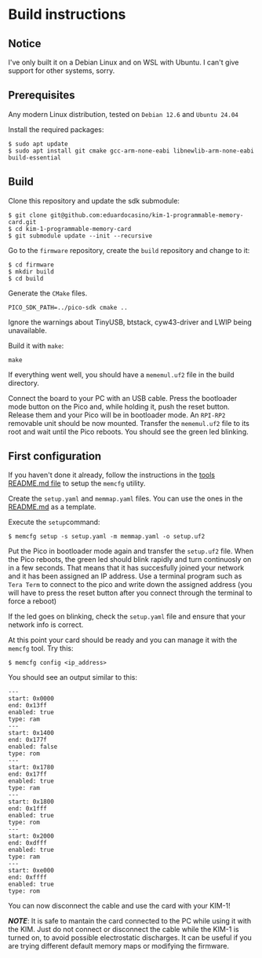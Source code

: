# Build instructions

## Notice

I've only built it on a Debian Linux and on WSL with Ubuntu. I can't give support for other systems, sorry.

## Prerequisites

Any modern Linux distribution, tested on `Debian 12.6` and `Ubuntu 24.04`

Install the required packages:
```console
$ sudo apt update
$ sudo apt install git cmake gcc-arm-none-eabi libnewlib-arm-none-eabi build-essential
```

## Build

Clone this repository and update the sdk submodule:
```console
$ git clone git@github.com:eduardocasino/kim-1-programmable-memory-card.git
$ cd kim-1-programmable-memory-card
$ git submodule update --init --recursive
```

Go to the `firmware` repository, create the `build` repository and change to it:
```console
$ cd firmware
$ mkdir build
$ cd build
```

Generate the `CMake` files.
```console
PICO_SDK_PATH=../pico-sdk cmake ..
```
Ignore the warnings about TinyUSB, btstack, cyw43-driver and LWIP being unavailable.

Build it with `make`:
```console
make
```

If everything went well, you should have a `mememul.uf2` file in the build directory. 

Connect the board to your PC with an USB cable. Press the bootloader mode button on the Pico and, while holding it, push the reset button. Release them and your Pico will be in bootloader mode. An `RPI-RP2` removable unit should be now mounted. Transfer the `mememul.uf2` file to its root and wait until the Pico reboots. You should see the green led blinking.

## First configuration

If you haven't done it already, follow the instructions in the [tools README.md file](https://github.com/eduardocasino/kim-1-programmable-memory-card/blob/main/tools/README.md) to setup the `memcfg` utility.

Create the `setup.yaml` and `memmap.yaml` files. You can use the ones in the [README.md](https://github.com/eduardocasino/kim-1-programmable-memory-card/blob/main/tools/README.md#config-file-format) as a template.

Execute the `setup`command:
```console
$ memcfg setup -s setup.yaml -m memmap.yaml -o setup.uf2
```

Put the Pico in bootloader mode again and transfer the `setup.uf2` file. When the Pico reboots, the green led should blink rapidly and turn continuosly on in a few seconds. That means that it has succesfully joined your network and it has been assigned an IP address. Use a terminal program such as `Tera Term` to connect to the pico and write down the assigned address (you will have to press the reset button after you connect through the terminal to force a reboot)

If the led goes on blinking, check the `setup.yaml` file and ensure that your network info is correct.

At this point your card should be ready and you can manage it with the `memcfg` tool. Try this:
```console
$ memcfg config <ip_address>
```

You should see an output similar to this:
```text
---
start: 0x0000
end: 0x13ff
enabled: true
type: ram
---
start: 0x1400
end: 0x177f
enabled: false
type: rom
---
start: 0x1780
end: 0x17ff
enabled: true
type: ram
---
start: 0x1800
end: 0x1fff
enabled: true
type: rom
---
start: 0x2000
end: 0xdfff
enabled: true
type: ram
---
start: 0xe000
end: 0xffff
enabled: true
type: rom
```

You can now disconnect the cable and use the card with your KIM-1!

***NOTE***: It is safe to mantain the card connected to the PC while using it with the KIM. Just do not connect or disconnect the cable while the KIM-1 is turned on, to avoid possible electrostatic discharges. It can be useful if you are trying different default memory maps or modifying the firmware.
